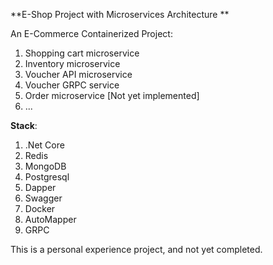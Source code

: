 **E-Shop Project with Microservices Architecture
**

An E-Commerce Containerized Project:
1. Shopping cart microservice
2. Inventory microservice
3. Voucher API microservice
4. Voucher GRPC service
5. Order microservice [Not yet implemented]
6. ...

**Stack**:
1. .Net Core
2. Redis
3. MongoDB
4. Postgresql
5. Dapper
6. Swagger
7. Docker
8. AutoMapper
9. GRPC

This is a personal experience project, and not yet completed.

